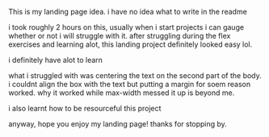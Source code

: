 This is my landing page idea.
i have no idea what to write in the readme

i took roughly 2 hours on this, usually when i start projects i can gauge whether or not i will struggle with it.
after struggling during the flex exercises and learning alot, this landing project definitely looked easy lol.

i definitely have alot to learn 

what i struggled with was centering the text on the second part of the body. i couldnt align the box with the text but putting a margin for soem reason worked. why it worked while max-width messed it up is beyond me.

i also learnt how to be resourceful this project

anyway, hope you enjoy my landing page! thanks for stopping by.
